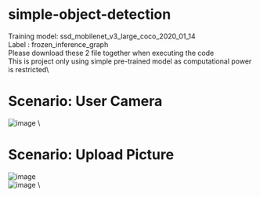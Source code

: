 # simple-object-detection
 Training model: ssd_mobilenet_v3_large_coco_2020_01_14 \
 Label : frozen_inference_graph\
 Please download these 2 file together when executing the code\
This is project only using simple pre-trained model as computational power is restricted\
# Scenario: User Camera
![image](https://github.com/user-attachments/assets/bb67cd35-ae2d-4ef4-a176-9ceaec0394e7)
\
# Scenario: Upload Picture
![image](https://github.com/user-attachments/assets/d842d86f-3bd4-4944-ac92-654ec17b4185)
\
![image](https://github.com/user-attachments/assets/eaee05c4-6888-4e9f-9213-0968b8828c19)
\
